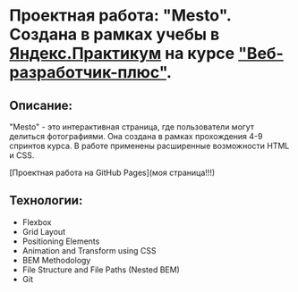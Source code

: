 # Проектная работа: "Mesto". Создана в рамках учебы в [Яндекс.Практикум](https://praktikum.yandex.ru/) на курсе ["Веб-разработчик-плюс"](https://praktikum.yandex.ru/web/). 

 

## Описание: 

"Mesto" - это интерактивная страница, где пользователи могут делиться фотографиями. Она создана в рамках прохождения 4-9 спринтов курса. В работе применены расширенные возможности HTML и CSS.

[Проектная работа на GitHub Pages](моя страница!!!) 



## Технологии: 

* Flexbox
* Grid Layout
* Positioning Elements
* Animation and Transform using CSS
* BEM Methodology
* File Structure and File Paths (Nested BEM)
* Git